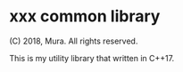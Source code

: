 # xxx common library

(C) 2018, Mura. All rights reserved.

This is my utility library that written in C++17.

